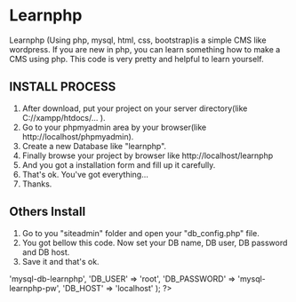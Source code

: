 # Learnphp
Learnphp (Using php, mysql, html, css, bootstrap)is a simple CMS like wordpress. If you are new in php, you can learn something how to make a CMS using php. 
This code is very pretty and helpful to learn yourself.

INSTALL PROCESS
----------------
1. After download, put your project on your server directory(like C://xampp/htdocs/... ).
2. Go to your phpmyadmin area by your browser(like http://localhost/phpmyadmin).
3. Create a new Database like "learnphp".
4. Finally browse your project by browser like http://localhost/learnphp
5. And you got a installation form and fill up it carefully.
6. That's ok. You've got everything...
7. Thanks.


Others Install
---------------
1. Go to you "siteadmin" folder and open your "db_config.php" file.
2. You got bellow this code. Now set your DB name, DB user, DB password and DB host.
3. Save it and that's ok.

<?php
$dbconn = array(

	'DB_NAME' 	  => 'mysql-db-learnphp',
	
	'DB_USER' 	  => 'root',
	
	'DB_PASSWORD' => 'mysql-learnphp-pw',
	
	'DB_HOST' 	  => 'localhost'
	
);
?>
